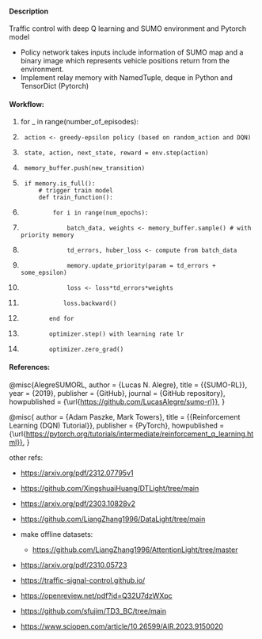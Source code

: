 #### Description
Traffic control with deep Q learning and SUMO environment and Pytorch model
- Policy network takes inputs include information of SUMO map and a binary image which
represents vehicle positions return from the environment.
- Implement relay memory with NamedTuple, deque in Python and TensorDict (Pytorch)

#### Workflow:
1.  for _ in range(number_of_episodes): 
2.      action <- greedy-epsilon policy (based on random_action and DQN)
3.      state, action, next_state, reward = env.step(action)
4.      memory_buffer.push(new_transition) 
5.      if memory.is_full(): 
            # trigger train model
            def train_function():
6.              for i in range(num_epochs):
7.                  batch_data, weights <- memory_buffer.sample() # with priority memory
7.                  td_errors, huber_loss <- compute from batch_data
8.                  memory.update_priority(param = td_errors + some_epsilon)
9.                  loss <- loss*td_errors*weights
10.                 loss.backward()
11.             end for
12.             optimizer.step() with learning rate lr
13.             optimizer.zero_grad()



#### References: 
@misc{AlegreSUMORL,
    author = {Lucas N. Alegre},
    title = {{SUMO-RL}},
    year = {2019},
    publisher = {GitHub},
    journal = {GitHub repository},
    howpublished = {\url{https://github.com/LucasAlegre/sumo-rl}},
}

@misc{
    author = {Adam Paszke, Mark Towers},
    title = {{Reinforcement Learning (DQN) Tutorial}},
    publisher = {PyTorch},
    howpublished = {\url{https://pytorch.org/tutorials/intermediate/reinforcement_q_learning.html}},
}


other refs:
- https://arxiv.org/pdf/2312.07795v1
- https://github.com/XingshuaiHuang/DTLight/tree/main

- https://arxiv.org/pdf/2303.10828v2
- https://github.com/LiangZhang1996/DataLight/tree/main
- make offline datasets:
    - https://github.com/LiangZhang1996/AttentionLight/tree/master


- https://arxiv.org/pdf/2310.05723

- https://traffic-signal-control.github.io/


- https://openreview.net/pdf?id=Q32U7dzWXpc
- https://github.com/sfujim/TD3_BC/tree/main

- https://www.sciopen.com/article/10.26599/AIR.2023.9150020

